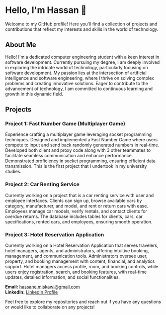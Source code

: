 # Hello, I'm Hassan 👋

Welcome to my GitHub profile! Here you'll find a collection of projects and contributions that reflect my interests and skills in the world of technology.

## About Me

Hello! I'm a dedicated computer engineering student with a keen interest in software development. Currently pursuing my degree, I am deeply involved in exploring the intricate world of technology, particularly focusing on software development. My passion lies at the intersection of artificial intelligence and software engineering, where I thrive on solving complex problems and creating innovative solutions. Eager to contribute to the advancement of technology, I am committed to continuous learning and growth in this dynamic field.

## Projects

### Project 1: Fast Number Game (Multiplayer Game)

Experience crafting a multiplayer game leveraging socket programming techniques. Designed and implemented a Fast Number Game where users compete to input and send back randomly generated numbers in real-time. Developed both client and proxy code along with 3 other teammates to facilitate seamless communication and enhance performance. Demonstrated proficiency in socket programming, ensuring efficient data transmission. This is the first project that I undertook in my university studies.

### Project 2: Car Renting Service

Currently working on a project that is a car renting service with user and employee interfaces. Clients can sign up, browse available cars by category, manufacturer, and model, and rent or return cars with ease. Employees manage car models, verify rentals, and contact clients for overdue returns. The database includes tables for clients, cars, car specifications, rented cars, and employees, ensuring smooth operation.

### Project 3: Hotel Reservation Application

Currently working on a Hotel Reservation Application that serves travelers, hotel managers, agents, and administrators, offering intuitive booking, management, and communication tools. Administrators oversee user, property, and booking management with content, financial, and analytics support. Hotel managers access profile, room, and booking controls, while users enjoy registration, search, and booking features, with real-time updates, detailed information, and social functionalities.

**Email:** hassane.miskawi@gmail.com  
**LinkedIn:** [LinkedIn Profile](https://www.linkedin.com/in/hmiskawi)

Feel free to explore my repositories and reach out if you have any questions or would like to collaborate on any projects!
